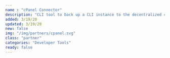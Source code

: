 ```yaml
---
name : "cPanel Connector"
description: "CLI tool to back up a CLI instance to the decentralized cloud"
added: 3/19/20
updated: 3/19/20
new: false
img: "/img/partners/cpanel.svg"
class: "partner"
categories: "Developer Tools"
ready: false
---
```

